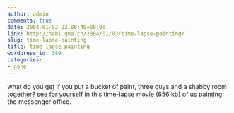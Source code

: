 ```yaml
---
author: admin
comments: true
date: 2004-01-02 22:00:40+00:00
link: http://habi.gna.ch/2004/01/03/time-lapse-painting/
slug: time-lapse-painting
title: time lapse painting
wordpress_id: 389
categories:
- none
---
```


what do you get if you put a bucket of paint, three guys and a shabby room together?
see for yourself in this [time-lapse movie](http://habi.gna.ch/blog/images/zentrale_streichen.mov) (656 kb) of us painting the messenger office.
